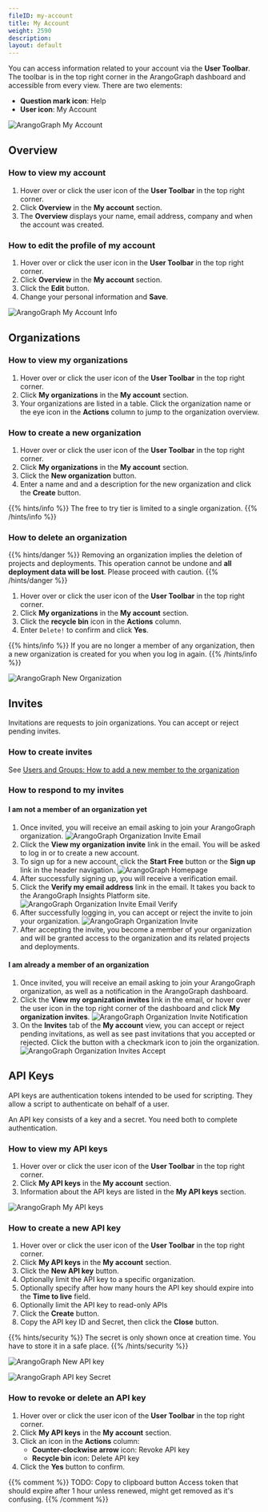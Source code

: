 ```yaml
---
fileID: my-account
title: My Account
weight: 2590
description: 
layout: default
---
```

You can access information related to your account via the __User Toolbar__.
The toolbar is in the top right corner in the ArangoGraph dashboard and
accessible from every view. There are two elements:

- __Question mark icon__: Help
- __User icon__: My Account

![ArangoGraph My Account](images/arangograph-my-account.png)

## Overview

### How to view my account

1. Hover over or click the user icon of the __User Toolbar__ in the top right corner.
2. Click __Overview__ in the __My account__ section.
3. The __Overview__ displays your name, email address, company and when the
   account was created.

### How to edit the profile of my account

1. Hover over or click the user icon in the __User Toolbar__ in the top right corner.
2. Click __Overview__ in the __My account__ section.
3. Click the __Edit__ button.
4. Change your personal information and __Save__.

![ArangoGraph My Account Info](images/arangograph-my-account-info.png)

## Organizations

### How to view my organizations

1. Hover over or click the user icon of the __User Toolbar__ in the top right corner.
2. Click __My organizations__ in the __My account__ section.
3. Your organizations are listed in a table.
   Click the organization name or the eye icon in the __Actions__ column to
   jump to the organization overview.

### How to create a new organization

1. Hover over or click the user icon of the __User Toolbar__ in the top right corner.
2. Click __My organizations__ in the __My account__ section.
3. Click the __New organization__ button.
4. Enter a name and and a description for the new organization and click the
   __Create__ button.

{{% hints/info %}}
The free to try tier is limited to a single organization.
{{% /hints/info %}}

### How to delete an organization

{{% hints/danger %}}
Removing an organization implies the deletion of projects and deployments.
This operation cannot be undone and **all deployment data will be lost**.
Please proceed with caution.
{{% /hints/danger %}}

1. Hover over or click the user icon of the __User Toolbar__ in the top right corner.
2. Click __My organizations__ in the __My account__ section.
3. Click the __recycle bin__ icon in the __Actions__ column.
4. Enter `Delete!` to confirm and click __Yes__.

{{% hints/info %}}
If you are no longer a member of any organization, then a new organization is
created for you when you log in again.
{{% /hints/info %}}

![ArangoGraph New Organization](images/arangograph-new-org.png)

## Invites

Invitations are requests to join organizations. You can accept or reject
pending invites.

### How to create invites

See [Users and Groups: How to add a new member to the organization](organizations/users#how-to-add-a-new-member-to-the-organization)

### How to respond to my invites

#### I am not a member of an organization yet

1. Once invited, you will receive an email asking to join your
   ArangoGraph organization.
   ![ArangoGraph Organization Invite Email](images/oasis-org-invite-email.png)
2. Click the __View my organization invite__ link in the email. You will be
   asked to log in or to create a new account.
3. To sign up for a new account, click the __Start Free__ button or the
   __Sign up__ link in the header navigation.
   ![ArangoGraph Homepage](images/oasis-homepage.png)
4. After successfully signing up, you will receive a verification email.
5. Click the __Verify my email address__ link in the email. It takes you back
   to the ArangoGraph Insights Platform site.
   ![ArangoGraph Organization Invite Email Verify](images/oasis-org-invite-email-verify.png)
6. After successfully logging in, you can accept or reject the invite to
   join your organization.
   ![ArangoGraph Organization Invite](images/oasis-org-invite.png)
7. After accepting the invite, you become a member of your organization and
   will be granted access to the organization and its related projects and
   deployments.

#### I am already a member of an organization

1. Once invited, you will receive an email asking to join your
   ArangoGraph organization, as well as a notification in the ArangoGraph dashboard.
2. Click the __View my organization invites__ link in the email, or hover over the
   user icon in the top right corner of the dashboard and click
   __My organization invites__.
   ![ArangoGraph Organization Invite Notification](images/arangograph-org-invite-notification.png)
3. On the __Invites__ tab of the __My account__ view, you can accept or reject
   pending invitations, as well as see past invitations that you accepted or
   rejected. Click the button with a checkmark icon to join the organization.
   ![ArangoGraph Organization Invites Accept](images/arangograph-org-invites-accept.png)

## API Keys

API keys are authentication tokens intended to be used for scripting.
They allow a script to authenticate on behalf of a user.

An API key consists of a key and a secret. You need both to complete
authentication.

### How to view my API keys

1. Hover over or click the user icon of the __User Toolbar__ in the top right corner.
2. Click __My API keys__ in the __My account__ section.
3. Information about the API keys are listed in the __My API keys__ section.

![ArangoGraph My API keys](images/arangograph-my-api-keys.png)

### How to create a new API key

1. Hover over or click the user icon of the __User Toolbar__ in the top right corner.
2. Click __My API keys__ in the __My account__ section.
3. Click the __New API key__ button.
4. Optionally limit the API key to a specific organization.
5. Optionally specify after how many hours the API key should expire into the
   __Time to live__ field.
6. Optionally limit the API key to read-only APIs
7. Click the __Create__ button.
8. Copy the API key ID and Secret, then click the __Close__ button.

{{% hints/security %}}
The secret is only shown once at creation time.
You have to store it in a safe place.
{{% /hints/security %}}

![ArangoGraph New API key](images/arangograph-new-api-key.png)

![ArangoGraph API key Secret](images/arangograph-api-key-secret.png)

### How to revoke or delete an API key

1. Hover over or click the user icon of the __User Toolbar__ in the top right corner.
2. Click __My API keys__ in the __My account__ section.
3. Click an icon in the __Actions__ column:
   - __Counter-clockwise arrow__ icon: Revoke API key
   - __Recycle bin__ icon: Delete API key
4. Click the __Yes__ button to confirm.

{{% comment %}}
TODO: Copy to clipboard button
Access token that should expire after 1 hour unless renewed, might get removed as it's confusing.
{{% /comment %}}
